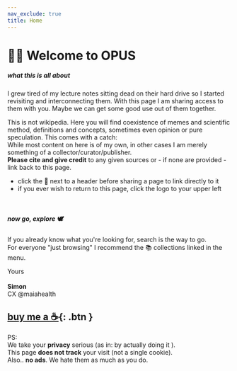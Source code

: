 ```yaml
---
nav_exclude: true
title: Home
---
```


# 👋🏼 Welcome to OPUS

##### what this is all about
I grew tired of my lecture notes sitting dead on their hard drive so I started revisiting and interconnecting them.
With this page I am sharing access to them with you. Maybe we can get some good use out of them together.

This is not wikipedia. Here you will find coexistence of memes and scientific method, definitions and concepts, sometimes even opinion or pure speculation. This comes with a catch:<br>
While most content on here is of my own, in other cases I am merely something of a collector/curator/publisher. <br>
**Please cite and give credit** to any given sources or - if none are provided - link back to this page.


- click the 🔗 next to a header before sharing a page to link directly to it
- if you ever wish to return to this page, click the logo to your upper left
<br>

##### now go, explore 🕊
If you already know what you're looking for, search is the way to go. <br>
For everyone "just browsing" I recommend the 📚 collections linked in the menu.

Yours <br><br>
**Simon** <br>
CX @maiahealth


[buy me a ☕️](/doc/coffee){: .btn }
---

PS: <br>
We take your **privacy** serious (as in: by actually doing it ). <br>
This page **does not track** your visit (not a single cookie). <br>
Also.. **no ads**. We hate them as much as you do.

